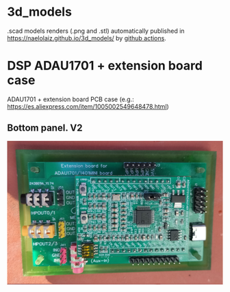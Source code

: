 # 3d_models
.scad models renders (.png and .stl) automatically published in https://naelolaiz.github.io/3d_models/ by [github actions](https://github.com/naelolaiz/3d_models/actions).

# DSP ADAU1701 + extension board case
ADAU1701 + extension board PCB case (e.g.: https://es.aliexpress.com/item/1005002549648478.html)
## Bottom panel. V2
![Bottom case V2](DSP_ADAU1401_PCB_case/pictures/bottom_case_v2.jpg)
